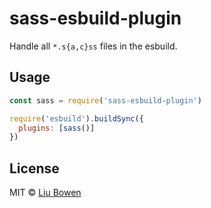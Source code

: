 # sass-esbuild-plugin

Handle all `*.s{a,c}ss` files in the esbuild.

## Usage

```js
const sass = require('sass-esbuild-plugin')

require('esbuild').buildSync({
  plugins: [sass()]
})
```

## License

MIT © [Liu Bowen](https://github.com/lbwa)
